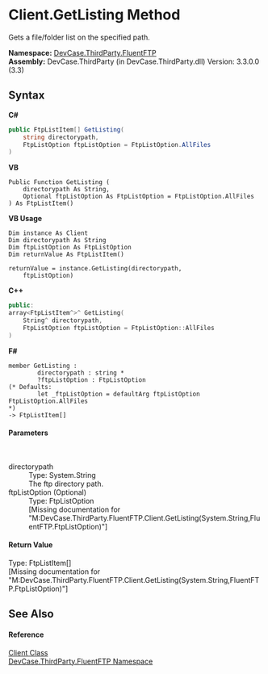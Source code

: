 # Client.GetListing Method 
 

Gets a file/folder list on the specified path.

**Namespace:**&nbsp;<a href="N_DevCase_ThirdParty_FluentFTP">DevCase.ThirdParty.FluentFTP</a><br />**Assembly:**&nbsp;DevCase.ThirdParty (in DevCase.ThirdParty.dll) Version: 3.3.0.0 (3.3)

## Syntax

**C#**<br />
``` C#
public FtpListItem[] GetListing(
	string directorypath,
	FtpListOption ftpListOption = FtpListOption.AllFiles
)
```

**VB**<br />
``` VB
Public Function GetListing ( 
	directorypath As String,
	Optional ftpListOption As FtpListOption = FtpListOption.AllFiles
) As FtpListItem()
```

**VB Usage**<br />
``` VB Usage
Dim instance As Client
Dim directorypath As String
Dim ftpListOption As FtpListOption
Dim returnValue As FtpListItem()

returnValue = instance.GetListing(directorypath, 
	ftpListOption)
```

**C++**<br />
``` C++
public:
array<FtpListItem^>^ GetListing(
	String^ directorypath, 
	FtpListOption ftpListOption = FtpListOption::AllFiles
)
```

**F#**<br />
``` F#
member GetListing : 
        directorypath : string * 
        ?ftpListOption : FtpListOption 
(* Defaults:
        let _ftpListOption = defaultArg ftpListOption FtpListOption.AllFiles
*)
-> FtpListItem[] 

```


#### Parameters
&nbsp;<dl><dt>directorypath</dt><dd>Type: System.String<br />The ftp directory path.</dd><dt>ftpListOption (Optional)</dt><dd>Type: FtpListOption<br />\[Missing <param name="ftpListOption"/> documentation for "M:DevCase.ThirdParty.FluentFTP.Client.GetListing(System.String,FluentFTP.FtpListOption)"\]</dd></dl>

#### Return Value
Type: FtpListItem[]<br />\[Missing <returns> documentation for "M:DevCase.ThirdParty.FluentFTP.Client.GetListing(System.String,FluentFTP.FtpListOption)"\]

## See Also


#### Reference
<a href="T_DevCase_ThirdParty_FluentFTP_Client">Client Class</a><br /><a href="N_DevCase_ThirdParty_FluentFTP">DevCase.ThirdParty.FluentFTP Namespace</a><br />